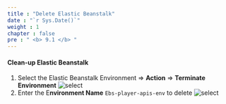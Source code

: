 ```yaml
---
title : "Delete Elastic Beanstalk"
date : "`r Sys.Date()`"
weight : 1
chapter : false
pre : " <b> 9.1 </b> "
---
```


#### Clean-up Elastic Beanstalk
 
1. Select the Elastic Beanstalk Environment => **Action** => **Terminate Environment** ![select](/images/8-clean-up/1-delete-ebs-env/ebs-delete%20(1).jpg?width=60pc)
2. Enter the E**nvironment Name** ```Ebs-player-apis-env``` to delete ![select](/images/8-clean-up/1-delete-ebs-env/ebs-delete%20(2).jpg?width=60pc)